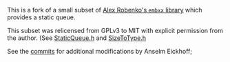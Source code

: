 This is a fork of a small subset of [Alex Robenko's `embxx` library](https://github.com/arobenko/embxx) which provides a static queue.

This subset was relicensed from GPLv3 to MIT with explicit permission from the author.
(See [StaticQueue.h](StaticQueue.h) and [SizeToType.h](SizeToType.h)

See the [commits](https://github.com/citybound/static-queue/commits/master) for additional modifications by Anselm Eickhoff;